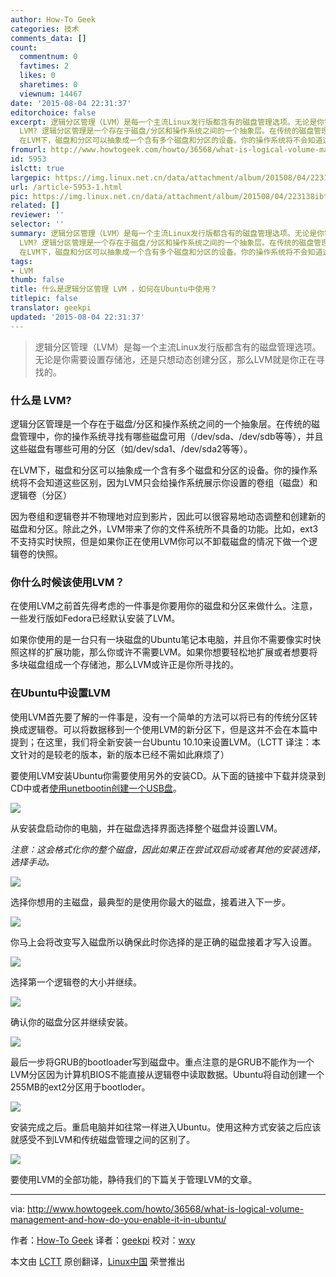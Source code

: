 ```yaml
---
author: How-To Geek
categories: 技术
comments_data: []
count:
  commentnum: 0
  favtimes: 2
  likes: 0
  sharetimes: 0
  viewnum: 14467
date: '2015-08-04 22:31:37'
editorchoice: false
excerpt: 逻辑分区管理（LVM）是每一个主流Linux发行版都含有的磁盘管理选项。无论是你需要设置存储池，还是只想动态创建分区，那么LVM就是你正在寻找的。  什么是
  LVM? 逻辑分区管理是一个存在于磁盘/分区和操作系统之间的一个抽象层。在传统的磁盘管理中，你的操作系统寻找有哪些磁盘可用（/dev/sda、/dev/sdb等等），并且这些磁盘有哪些可用的分区（如/dev/sda1、/dev/sda2等等）。
  在LVM下，磁盘和分区可以抽象成一个含有多个磁盘和分区的设备。你的操作系统将不会知道这些区别，因为LVM只会给操作系统展示你设置的卷组（磁盘）和逻辑卷（分区
fromurl: http://www.howtogeek.com/howto/36568/what-is-logical-volume-management-and-how-do-you-enable-it-in-ubuntu/
id: 5953
islctt: true
largepic: https://img.linux.net.cn/data/attachment/album/201508/04/223138ibttfw8bplbftv23.png
url: /article-5953-1.html
pic: https://img.linux.net.cn/data/attachment/album/201508/04/223138ibttfw8bplbftv23.png.thumb.jpg
related: []
reviewer: ''
selector: ''
summary: 逻辑分区管理（LVM）是每一个主流Linux发行版都含有的磁盘管理选项。无论是你需要设置存储池，还是只想动态创建分区，那么LVM就是你正在寻找的。  什么是
  LVM? 逻辑分区管理是一个存在于磁盘/分区和操作系统之间的一个抽象层。在传统的磁盘管理中，你的操作系统寻找有哪些磁盘可用（/dev/sda、/dev/sdb等等），并且这些磁盘有哪些可用的分区（如/dev/sda1、/dev/sda2等等）。
  在LVM下，磁盘和分区可以抽象成一个含有多个磁盘和分区的设备。你的操作系统将不会知道这些区别，因为LVM只会给操作系统展示你设置的卷组（磁盘）和逻辑卷（分区
tags:
- LVM
thumb: false
title: 什么是逻辑分区管理 LVM ，如何在Ubuntu中使用？
titlepic: false
translator: geekpi
updated: '2015-08-04 22:31:37'
---
```



> 
> 逻辑分区管理（LVM）是每一个主流Linux发行版都含有的磁盘管理选项。无论是你需要设置存储池，还是只想动态创建分区，那么LVM就是你正在寻找的。
> 
> 
> 


### 什么是 LVM?


逻辑分区管理是一个存在于磁盘/分区和操作系统之间的一个抽象层。在传统的磁盘管理中，你的操作系统寻找有哪些磁盘可用（/dev/sda、/dev/sdb等等），并且这些磁盘有哪些可用的分区（如/dev/sda1、/dev/sda2等等）。


在LVM下，磁盘和分区可以抽象成一个含有多个磁盘和分区的设备。你的操作系统将不会知道这些区别，因为LVM只会给操作系统展示你设置的卷组（磁盘）和逻辑卷（分区）


因为卷组和逻辑卷并不物理地对应到影片，因此可以很容易地动态调整和创建新的磁盘和分区。除此之外，LVM带来了你的文件系统所不具备的功能。比如，ext3不支持实时快照，但是如果你正在使用LVM你可以不卸载磁盘的情况下做一个逻辑卷的快照。


### 你什么时候该使用LVM？


在使用LVM之前首先得考虑的一件事是你要用你的磁盘和分区来做什么。注意，一些发行版如Fedora已经默认安装了LVM。


如果你使用的是一台只有一块磁盘的Ubuntu笔记本电脑，并且你不需要像实时快照这样的扩展功能，那么你或许不需要LVM。如果你想要轻松地扩展或者想要将多块磁盘组成一个存储池，那么LVM或许正是你所寻找的。


### 在Ubuntu中设置LVM


使用LVM首先要了解的一件事是，没有一个简单的方法可以将已有的传统分区转换成逻辑卷。可以将数据移到一个使用LVM的新分区下，但是这并不会在本篇中提到；在这里，我们将全新安装一台Ubuntu 10.10来设置LVM。（LCTT 译注：本文针对的是较老的版本，新的版本已经不需如此麻烦了）


要使用LVM安装Ubuntu你需要使用另外的安装CD。从下面的链接中下载并烧录到CD中或者[使用unetbootin创建一个USB盘](http://www.howtogeek.com/howto/13379/create-a-bootable-ubuntu-9.10-usb-flash-drive/)。


![](/data/attachment/album/201508/04/223138ibttfw8bplbftv23.png)


从安装盘启动你的电脑，并在磁盘选择界面选择整个磁盘并设置LVM。


*注意：这会格式化你的整个磁盘，因此如果正在尝试双启动或者其他的安装选择，选择手动。*


![](/data/attachment/album/201508/04/223138ozb08du22221e1ii.png)


选择你想用的主磁盘，最典型的是使用你最大的磁盘，接着进入下一步。


![](/data/attachment/album/201508/04/223139ljcdtj17us1cz70m.png)


你马上会将改变写入磁盘所以确保此时你选择的是正确的磁盘接着才写入设置。


![](/data/attachment/album/201508/04/223139q6gl8ga47algaatb.png)


选择第一个逻辑卷的大小并继续。


![](/data/attachment/album/201508/04/223140pxbiemo8krnox8or.png)


确认你的磁盘分区并继续安装。


![](/data/attachment/album/201508/04/223141dbv55dbzxfvf59mm.png)


最后一步将GRUB的bootloader写到磁盘中。重点注意的是GRUB不能作为一个LVM分区因为计算机BIOS不能直接从逻辑卷中读取数据。Ubuntu将自动创建一个255MB的ext2分区用于bootloder。


![](/data/attachment/album/201508/04/223141kz18z93nh4l75918.png)


安装完成之后。重启电脑并如往常一样进入Ubuntu。使用这种方式安装之后应该就感受不到LVM和传统磁盘管理之间的区别了。


![](/data/attachment/album/201508/04/223141m39ok9q9qmqsq9dd.png)


要使用LVM的全部功能，静待我们的下篇关于管理LVM的文章。




---


via: <http://www.howtogeek.com/howto/36568/what-is-logical-volume-management-and-how-do-you-enable-it-in-ubuntu/>


作者：[How-To Geek](https://plus.google.com/+howtogeek?prsrc=5) 译者：[geekpi](https://github.com/geekpi) 校对：[wxy](https://github.com/wxy)


本文由 [LCTT](https://github.com/LCTT/TranslateProject) 原创翻译，[Linux中国](https://linux.cn/) 荣誉推出